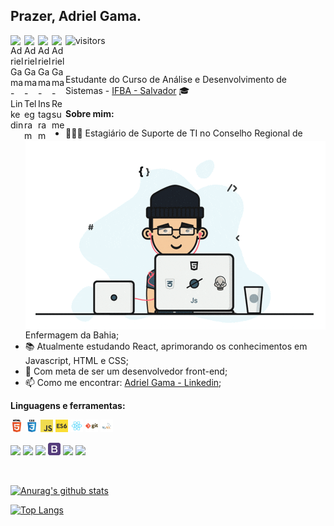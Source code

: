 ## Prazer, Adriel Gama.


<a href="https://www.linkedin.com/in/adrielgama/">
  <img align="left" alt="Adriel Gama - Linkedin" width="22px" src="https://cdn.jsdelivr.net/npm/simple-icons@v3/icons/linkedin.svg" />
</a>
<a href="https://t.me/adrielgama">
  <img align="left" alt="Adriel Gama - Telegram" width="22px" src="https://cdn.jsdelivr.net/npm/simple-icons@v3/icons/telegram.svg" />
</a>
<a href="https://www.instagram.com/adrielgama/">
  <img align="left" alt="Adriel Gama - Instagram" width="22px" src="https://cdn.jsdelivr.net/npm/simple-icons@v3/icons/instagram.svg" />
</a>
<a href="https://adrielgama.github.io/">
  <img align="left" alt="Adriel Gama - Resume" width="22px" src="https://www.flaticon.com/svg/static/icons/svg/909/909263.svg" />
</a>

![visitors](https://visitor-badge.glitch.me/badge?page_id=adrielgama.adrielgama)

<br />

 Estudante do Curso de Análise e Desenvolvimento de Sistemas - [IFBA - Salvador](https://portal.ifba.edu.br/salvador) 🎓


<img align="right" alt="GIF" src="https://github.com/adrielgama/adrielgama/blob/main/code.gif?raw=true" width="480" height="302" />

**Sobre mim:**

- 👩🏼‍💻 Estagiário de Suporte de TI no Conselho Regional de Enfermagem da Bahia;
- 📚 Atualmente estudando React, aprimorando os conhecimentos em Javascript, HTML e CSS; 
- 🚀 Com meta de ser um desenvolvedor front-end;
- 📫 Como me encontrar: [Adriel Gama - Linkedin](https://www.linkedin.com/in/adrielgama/);

**Linguagens e ferramentas:**

<code><img height="20" src="https://raw.githubusercontent.com/github/explore/80688e429a7d4ef2fca1e82350fe8e3517d3494d/topics/html/html.png"></code>
<code><img height="20" src="https://raw.githubusercontent.com/github/explore/5c058a388828bb5fde0bcafd4bc867b5bb3f26f3/topics/css/css.png"></code>
<code><img height="20" src="https://raw.githubusercontent.com/github/explore/80688e429a7d4ef2fca1e82350fe8e3517d3494d/topics/javascript/javascript.png"></code>
<code><img height="20" src="https://raw.githubusercontent.com/github/explore/80688e429a7d4ef2fca1e82350fe8e3517d3494d/topics/es6/es6.png"></code>
<code><img height="20" src="https://raw.githubusercontent.com/github/explore/80688e429a7d4ef2fca1e82350fe8e3517d3494d/topics/react/react.png"></code>
<code><img height="20" src="https://raw.githubusercontent.com/github/explore/80688e429a7d4ef2fca1e82350fe8e3517d3494d/topics/git/git.png"></code>
<code><img height="20" src="https://raw.githubusercontent.com/github/explore/80688e429a7d4ef2fca1e82350fe8e3517d3494d/topics/mysql/mysql.png"></code>

<code><img height="20" src="https://www.flaticon.com/svg/static/icons/svg/136/136529.svg"></code>
<code><img height="20" src="https://www.flaticon.com/svg/static/icons/svg/226/226772.svg"></code>
<code><img height="20" src="https://www.flaticon.com/svg/static/icons/svg/888/888867.svg"></code>
<code><img height="20" src="https://raw.githubusercontent.com/github/explore/80688e429a7d4ef2fca1e82350fe8e3517d3494d/topics/bootstrap/bootstrap.png"></code>
<code><img height="20" src="https://img.icons8.com/windows/344/cpanel.png"></code>
<code><img height="20" src="https://img.icons8.com/windows/344/figma.png"></code>

<br />

[![Anurag's github stats](https://github-readme-stats.vercel.app/api?username=adrielgama&hide=contribs,issues&count_private=true&count_private=true&theme=tokyonight)](https://github.com/anuraghazra/github-readme-stats)

[![Top Langs](https://github-readme-stats.vercel.app/api/top-langs/?username=adrielgama&layout=compact&theme=tokyonight)](https://github.com/anuraghazra/github-readme-stats)
